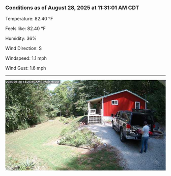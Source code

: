 ### Conditions as of August 28, 2025 at 11:31:01 AM CDT 

Temperature: 82.40 &deg;F

Feels like: 82.40 &deg;F

Humidity: 36%

Wind Direction: S

Windspeed: 1.1 mph

Wind Gust: 1.6 mph

---

<img src="./images/latest.jpeg"/>

